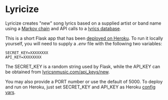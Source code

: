 Lyricize
==============

Lyricize creates "new" song lyrics based on a supplied artist or band name using a [Markov chain](https://github.com/MaxWagner/PyMarkovChain/) and API calls to a [lyrics database](http://www.lyricsnmusic.com/api).

This is a short Flask app that has been [deployed on Heroku](http://lyricize.herokuapp.com/). To run it locally yourself, you will need to supply a *.env* file with the following two variables:

	SECRET_KEY=XXXXXXXX
	API_KEY=XXXXXXXX

The SECRET_KEY is a random string used by Flask, while the API_KEY can be obtained from [lyricsnmusic.com/api_keys/new](http://www.lyricsnmusic.com/api_keys/new).

You may also provide a PORT number or use the default of 5000. To deploy and run on Heroku, just set SECRET_KEY and API_KEY as Heroku [config vars](https://devcenter.heroku.com/articles/config-vars).
